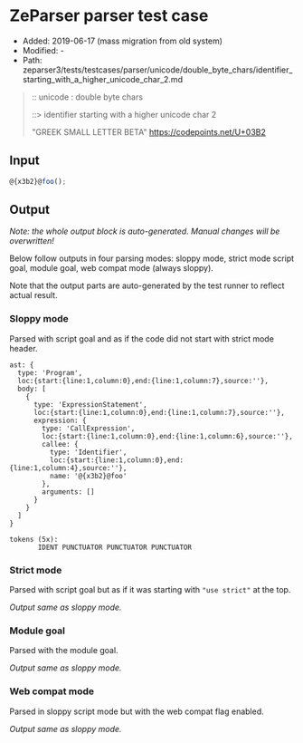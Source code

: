# ZeParser parser test case

- Added: 2019-06-17 (mass migration from old system)
- Modified: -
- Path: zeparser3/tests/testcases/parser/unicode/double_byte_chars/identifier_starting_with_a_higher_unicode_char_2.md

> :: unicode : double byte chars
>
> ::> identifier starting with a higher unicode char 2
>
> "GREEK SMALL LETTER BETA" https://codepoints.net/U+03B2

## Input

`````js
@{x3b2}@foo();
`````

## Output

_Note: the whole output block is auto-generated. Manual changes will be overwritten!_

Below follow outputs in four parsing modes: sloppy mode, strict mode script goal, module goal, web compat mode (always sloppy).

Note that the output parts are auto-generated by the test runner to reflect actual result.

### Sloppy mode

Parsed with script goal and as if the code did not start with strict mode header.

`````
ast: {
  type: 'Program',
  loc:{start:{line:1,column:0},end:{line:1,column:7},source:''},
  body: [
    {
      type: 'ExpressionStatement',
      loc:{start:{line:1,column:0},end:{line:1,column:7},source:''},
      expression: {
        type: 'CallExpression',
        loc:{start:{line:1,column:0},end:{line:1,column:6},source:''},
        callee: {
          type: 'Identifier',
          loc:{start:{line:1,column:0},end:{line:1,column:4},source:''},
          name: '@{x3b2}@foo'
        },
        arguments: []
      }
    }
  ]
}

tokens (5x):
       IDENT PUNCTUATOR PUNCTUATOR PUNCTUATOR
`````

### Strict mode

Parsed with script goal but as if it was starting with `"use strict"` at the top.

_Output same as sloppy mode._

### Module goal

Parsed with the module goal.

_Output same as sloppy mode._

### Web compat mode

Parsed in sloppy script mode but with the web compat flag enabled.

_Output same as sloppy mode._
